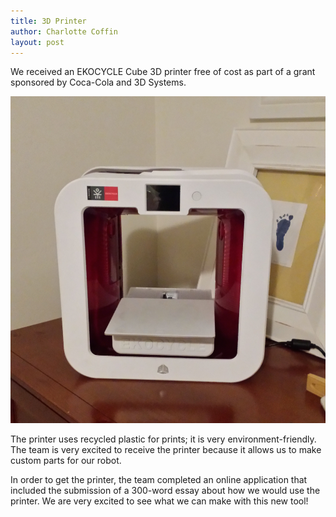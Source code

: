 ```yaml
---
title: 3D Printer
author: Charlotte Coffin
layout: post
---
```


We received an EKOCYCLE Cube 3D printer free of cost as part of a grant sponsored by Coca-Cola and 3D Systems.

![The 3D printer](/assets/printer.jpg)

The printer uses recycled plastic for prints; it is very environment-friendly. The team is very excited to receive the printer because it allows us to make custom parts for our robot.

In order to get the printer, the team completed an online application that included the submission of a 300-word essay about how we would use the printer. We are very excited to see what we can make with this new tool!
